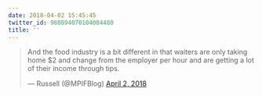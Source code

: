 ```yaml
---
date: 2018-04-02 15:45:45
twitter_id: 980894070104084480
title: ''
---
```


<blockquote class="twitter-tweet"><p lang="en" dir="ltr">And the food industry is a bit different in that waiters are only taking home $2 and change from the employer per hour and are getting a lot of their income through tips.</p>&mdash; Russell (@MPIFBlog) <a href="https://twitter.com/MPIFBlog/status/980893434696396807?ref_src=twsrc%5Etfw">April 2, 2018</a></blockquote>
<script async src="https://platform.twitter.com/widgets.js" charset="utf-8"></script>
